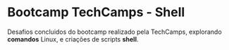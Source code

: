 # Bootcamp TechCamps - Shell

<p>Desafios concluidos do bootcamp realizado pela TechCamps, explorando <strong>comandos</strong> Linux, e criações de scripts <strong>shell</strong>.<p/>
